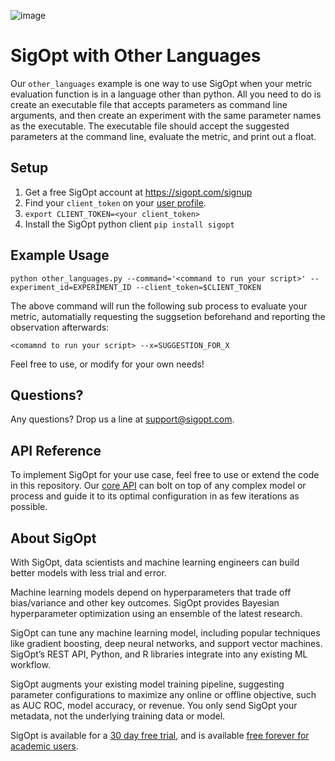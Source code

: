 ![image](https://sigopt.com/static/img/SigOpt_logo_horiz.png?raw=true)

# SigOpt with Other Languages
Our `other_languages` example is one way to use SigOpt when your metric evaluation function is in a language other than python. All you need to do is create an executable file that accepts parameters as command line arguments, and then create an experiment with the same parameter names as the executable. The executable file should accept the suggested parameters at the command line, evaluate the metric, and print out a float.

## Setup
1. Get a free SigOpt account at https://sigopt.com/signup
2. Find your `client_token` on your [user profile](https://sigopt.com/user/profile).
3. `export CLIENT_TOKEN=<your client_token>`
4. Install the SigOpt python client `pip install sigopt`

## Example Usage
```
python other_languages.py --command='<command to run your script>' --experiment_id=EXPERIMENT_ID --client_token=$CLIENT_TOKEN
```
The above command will run the following sub process to evaluate your metric, automatially requesting the suggsetion beforehand and reporting the observation afterwards:
```
<comamnd to run your script> --x=SUGGESTION_FOR_X
```

Feel free to use, or modify for your own needs!

## Questions?
Any questions? Drop us a line at [support@sigopt.com](mailto:support@sigopt.com).

## API Reference
To implement SigOpt for your use case, feel free to use or extend the code in this repository. Our [core API](https://sigopt.com/docs) can bolt on top of any complex model or process and guide it to its optimal configuration in as few iterations as possible. 

## About SigOpt

With SigOpt, data scientists and machine learning engineers can build better models with less trial and error.

Machine learning models depend on hyperparameters that trade off bias/variance and other key outcomes. SigOpt provides Bayesian hyperparameter optimization using an ensemble of the latest research.

SigOpt can tune any machine learning model, including popular techniques like gradient boosting, deep neural networks, and support vector machines. SigOpt’s REST API, Python, and R libraries integrate into any existing ML workflow.

SigOpt augments your existing model training pipeline, suggesting parameter configurations to maximize any online or offline objective, such as AUC ROC, model accuracy, or revenue. You only send SigOpt your metadata, not the underlying training data or model.

SigOpt is available for a [30 day free trial](https://sigopt.com/signup), and is available [free forever for academic users](https://sigopt.com/edu).
